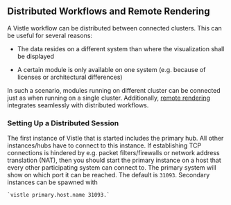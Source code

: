 ## Distributed Workflows and Remote Rendering ##

A Vistle workflow can be distributed between connected clusters. This can be useful for several reasons:

- The data resides on a different system than where the visualization shall be displayed

- A certain module is only available on one system (e.g. because of licenses or architectural differences)

In such a scenario, modules running on different cluster can be connected just as when running on a single cluster. Additionally, [remote rendering](remoterendering.md) integrates seamlessly with distributed workflows.


### Setting Up a Distributed Session ###

The first instance of Vistle that is started includes the primary hub. All other instances/hubs have to connect to this instance. If establishing TCP connections is hindered by e.g. packet filters/firewalls or network address translation (NAT), then you should start the primary instance on a host that every other participating system can connect to. The primary system will show on which port it can be reached. The default is `31093`. Secondary instances can be spawned with

    `vistle primary.host.name 31093.`
